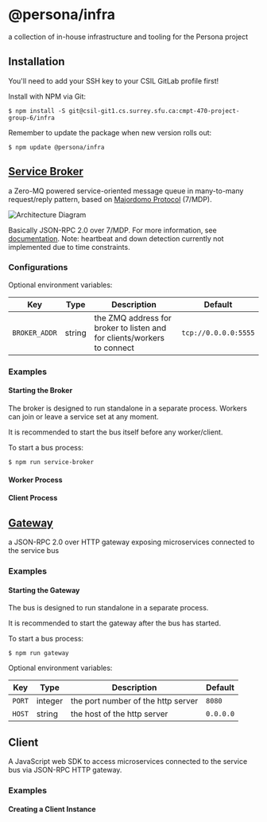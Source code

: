 # @persona/infra

a collection of in-house infrastructure and tooling for the Persona project

## Installation

You'll need to add your SSH key to your CSIL GitLab profile first!

Install with NPM via Git:

```
$ npm install -S git@csil-git1.cs.surrey.sfu.ca:cmpt-470-project-group-6/infra
```

Remember to update the package when new version rolls out:

```
$ npm update @persona/infra
```

## [Service Broker](service-broker)

a Zero-MQ powered service-oriented message queue in many-to-many request/reply pattern, based on
[Majordomo Protocol](https://rfc.zeromq.org/spec/7/) (7/MDP).

![Architecture Diagram](https://rfc.zeromq.org/rfcs/7/1.png)

Basically JSON-RPC 2.0 over 7/MDP. For more information, see [documentation](service-broker). Note: heartbeat and down 
detection currently not implemented due to time constraints.

### Configurations

Optional environment variables:

| Key           | Type    | Description                                                            | Default              |
|---------------|---------|------------------------------------------------------------------------|----------------------|
| `BROKER_ADDR` | string | the ZMQ address for broker to listen and for clients/workers to connect | `tcp://0.0.0.0:5555` |

### Examples

#### Starting the Broker

The broker is designed to run standalone in a separate process. Workers can join or leave a service set at any moment.

It is recommended to start the bus itself before any worker/client.

To start a bus process:

```
$ npm run service-broker
```

#### Worker Process

#### Client Process

## [Gateway](./gateway)

a JSON-RPC 2.0 over HTTP gateway exposing microservices connected to the service bus

### Examples

#### Starting the Gateway

The bus is designed to run standalone in a separate process.

It is recommended to start the gateway after the bus has started.

To start a bus process:

```
$ npm run gateway
```

Optional environment variables:

| Key    | Type    | Description                          | Default   |
|--------|---------|--------------------------------------|-----------|
| `PORT` | integer | the port number of the http server   | `8080`    |
| `HOST` | string  | the host of the http server          | `0.0.0.0` |

## Client

A JavaScript web SDK to access microservices connected to the service bus via JSON-RPC HTTP gateway.

### Examples

#### Creating a Client Instance

